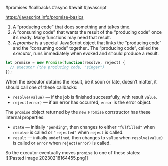 #promises #callbacks #async #await #javascript 

https://javascript.info/promise-basics  

1.  A “producing code” that does something and takes time.
2.  A “consuming code” that wants the result of the “producing code” once it’s ready. Many functions may need that result. 
3.  A _promise_ is a special JavaScript object that links the “producing code” and the “consuming code” together.. The “producing code”,  called the _executor_, runs immediately when evoked and should produce a result. 
```javascript
let promise = new Promise(function(resolve, reject) {
  // executor (the producing code, "singer")
});
```  

When the executor obtains the result, be it soon or late, doesn’t matter, it should call one of these callbacks:
-   `resolve(value)` — if the job is finished successfully, with result `value`.
-   `reject(error)` — if an error has occurred, `error` is the error object.

The `promise` object returned by the `new Promise` constructor has these internal properties:
-   `state` — initially `"pending"`, then changes to either `"fulfilled"` when `resolve` is called or `"rejected"` when `reject` is called.
-   `result` — initially `undefined`, then changes to `value` when `resolve(value)` is called or `error` when `reject(error)` is called.

So the executor eventually moves `promise` to one of these states:  
![[Pasted image 20230218164455.png]]

